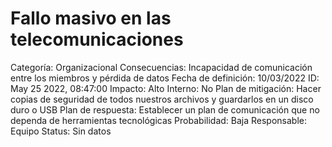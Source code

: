 # Fallo masivo en las telecomunicaciones

Categoría: Organizacional
Consecuencias: Incapacidad de comunicación entre los miembros y pérdida de datos
Fecha de definición: 10/03/2022
ID: May 25 2022, 08:47:00
Impacto: Alto
Interno: No
Plan de mitigación: Hacer copias de seguridad de todos nuestros archivos y guardarlos en un disco duro o USB
Plan de respuesta: Establecer un plan de comunicación que no dependa de herramientas tecnológicas
Probabilidad: Baja
Responsable: Equipo
Status: Sin datos